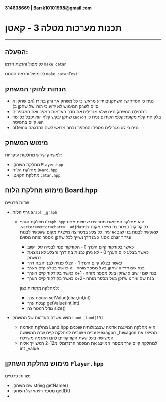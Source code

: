 #### 314638669 | Barak10101998@gmail.com
# תכנות מערכות מטלה 3 - קאטן
___
הפעלה:
---
לקימפול והרצת הדמו `make catan`

לקימפול והרצת הטסט `make catanTest`

הנחות לחוקי המשחק
---
- נניח כי הסדר של השחקנים ידוע מראש וכי כל משחק אך ורק בתורו (אם שחקן א סיים לשחק המימוש לא ידוע כי תורו של שחקן ב)
- בתחילת המשחק נניח שלא מגרילים את סדר האדמות במפה ואת המספרים
- בלקיחת קלף מקופת קלפי הקידום נניח כי היא אם שחקן יבקש קלף הוא יקבל כל עוד הוא קיים בחפיסה
- בDemo נניח כי לא מגרילים מספר והמספר נבחר מראש לשם ההדגמה

מימוש המשחק
---

למשחק שלוש מחלקות עיקריות:
- מחלקת השחקן `Player.hpp`
- מחלקת הלוח `Board.hpp`
- מחלקת הקאטן `Catan.hpp`

מימוש מחלקת הלוח Board.hpp
-
שדות פרטיים
- גרף הלוח `Graph _graph`
  - מחלקת הגרף `Graph.hpp` היא מחלקה המייצגת מטריצת שכנויות מסוג
    .`vector<vector<char>> _adjMatrix`
    כל קודקוד במטריצה מייצג מקום שאפשר לבנות בו יישוב או עיר, כל צלע במטריצה מייצגת מקום שאפשר לבנות בו דרך
    נשייך לכל שחקן מספר מזהה מסוים x מסוג char ונגדיר:
    - כאשר בקודקוד קיים הערך 0 - הקודקוד פנוי לבנייה של יישוב
    - כאשר בצלע קיים הערך 0 - לא ניתן לבנות בה דרך והצלע לא נמצאת במשחק
    - כאשר בצלע קיים הערך 1 - הצלי פנויה לבנייה בה דרך
    - כאשר בצלע קיים הערך x - שחקן בעל מספר מזהה x בנה שם דרך
    - כאשר בקודקוד קיים הערך x+1 - שחקן בעל מספר מזהה x בנה שם יישוב
    - כאשר בקודקוד קיים הערך x+2 - שחקן בעל מספר מזהה x בנה שם עיר
    
    למחלקה מתודות כגון:
    - הוספת ערך setValue(char,int,int)
    - קבלת ערך getValue(int,int)
    - גודל המטריצה size()
  
- תשע עשרה האדמות של המשחק `Land _land[19]`
  - מחלקת האדמה Land.hpp היא מחלקה המייצגת אדמה שבגבולותיה שוכנים ערים ויישובים
  למחלקה קיים שדה המשושה Hexagon _hexagon המייצג את המשושה בעל ששת הקודקודים להם האדמה משויכת
  - למחלקה קיים ערך מספרי המייצג את המספר הרנדומלי מ2-12 המשוייך אליה int _value

מימוש מחלקת השחקן `Player.hpp`
---
שדות פרטיים:
- שם השחקן string getName()
- מספר הזיהוי של השחקן getID()
- 